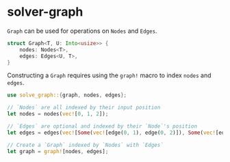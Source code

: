 # solver-graph

`Graph` can be used for operations on `Nodes` and `Edges`.

```rust
struct Graph<T, U: Into<usize>> {
    nodes: Nodes<T>,
    edges: Edges<U, T>,
}
```

Constructing a `Graph` requires using the `graph!` macro to index `nodes` and `edges`.

```rust
use solve_graph::{graph, nodes, edges};

// `Nodes` are all indexed by their input position
let nodes = nodes(vec![0, 1, 2]);

// `Edges` are optional and indexed by their `Node`'s position
let edges = edges(vec![Some(vec![edge(0, 1), edge(0, 2)]), Some(vec![edge(1, 2)]), None]);

// Create a `Graph` indexed by `Nodes` with `Edges`
let graph = graph![nodes, edges];
``` 

